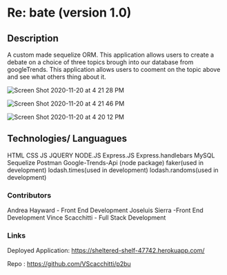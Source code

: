 # Re: bate (version 1.0)

## Description
A custom made sequelize ORM. This application allows users to create a debate on a choice of three topics brough into our database from googleTrends. This application allows users to cooment on the topic above and see what others thing about it.

![Screen Shot 2020-11-20 at 4 21 28 PM](https://user-images.githubusercontent.com/67161794/99854370-b346b400-2b52-11eb-8d0c-ac9064bc4f4a.png)

![Screen Shot 2020-11-20 at 4 21 46 PM](https://user-images.githubusercontent.com/67161794/99854400-c0fc3980-2b52-11eb-81a5-044e5e2ff99a.png)

![Screen Shot 2020-11-20 at 4 20 12 PM](https://user-images.githubusercontent.com/67161794/99854448-d2dddc80-2b52-11eb-8a72-85270a47d4b7.png)

## Technologies/ Languagues
HTML
CSS
JS
JQUERY
NODE.JS
Express.JS
Express.handlebars
MySQL
Sequelize
Postman
Google-Trends-Api (node package)
faker(used in development)
lodash.times(used in development)
lodash.randoms(used in development)

### Contributors
Andrea Hayward - Front End Development
Joseluis Sierra -Front End Development
Vince Scacchitti - Full Stack Development

### Links
Deployed Application: https://sheltered-shelf-47742.herokuapp.com/

Repo : https://github.com/VScacchitti/p2bu
